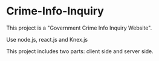 # Crime-Info-Inquiry
This project is a "Government Crime Info Inquiry Website".

Use node.js, react.js and Knex.js

This project includes two parts: client side and server side.
